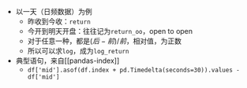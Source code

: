 - 以一天（日频数据）为例
  - 昨收到今收：`return`
  - 今开到明天开盘：往往记为`return_oo`，open to open
  - 对于任意一种，都是$(后-前)/前$，相对值，为正数
  - 所以可以求`log`，成为`log_return`
- 典型语句，来自[[pandas-index]]
  - `df['mid'].asof(df.index + pd.Timedelta(seconds=30)).values - df['mid']`